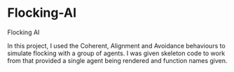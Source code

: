 # Flocking-AI
Flocking AI

In this project, I used the Coherent, Alignment and Avoidance behaviours to simulate flocking with a group of agents. I was given skeleton code to work from that provided a single agent being rendered and function names given.
